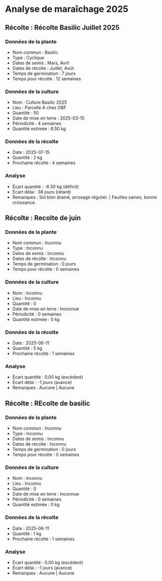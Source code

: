 # Analyse de maraîchage 2025

## Récolte : Récolte Basilic Juillet 2025
### Données de la plante
- Nom commun : Basilic
- Type : Cyclique
- Dates de semis : Mars, Avril
- Dates de récolte : Juillet, Août
- Temps de germination : 7 jours
- Temps pour récolte : 12 semaines
### Données de la culture
- Nom : Culture Basilic 2025
- Lieu : Parcelle A chez OBF
- Quantité : 50
- Date de mise en terre : 2025-03-15
- Périodicité : 4 semaines
- Quantité estimée : 6.50 kg
### Données de la récolte
- Date : 2025-07-15
- Quantité : 2 kg
- Prochaine récolte : 4 semaines
### Analyse
- Écart quantité : -6.50 kg (déficit)
- Écart délai : 38 jours (retard)
- Remarques : Sol bien drainé, arrosage régulier. | Feuilles saines, bonne croissance.

## Récolte : Recolte de juin
### Données de la plante
- Nom commun : Inconnu
- Type : Inconnu
- Dates de semis : Inconnu
- Dates de récolte : Inconnu
- Temps de germination : 0 jours
- Temps pour récolte : 0 semaines
### Données de la culture
- Nom : Inconnu
- Lieu : Inconnu
- Quantité : 0
- Date de mise en terre : Inconnue
- Périodicité : 0 semaines
- Quantité estimée : 0 kg
### Données de la récolte
- Date : 2025-06-11
- Quantité : 5 kg
- Prochaine récolte : 1 semaines
### Analyse
- Écart quantité : 0.00 kg (excédent)
- Écart délai : -1 jours (avance)
- Remarques : Aucune | Aucune

## Récolte : REcolte de basilic
### Données de la plante
- Nom commun : Inconnu
- Type : Inconnu
- Dates de semis : Inconnu
- Dates de récolte : Inconnu
- Temps de germination : 0 jours
- Temps pour récolte : 0 semaines
### Données de la culture
- Nom : Inconnu
- Lieu : Inconnu
- Quantité : 0
- Date de mise en terre : Inconnue
- Périodicité : 0 semaines
- Quantité estimée : 0 kg
### Données de la récolte
- Date : 2025-06-11
- Quantité : 1 kg
- Prochaine récolte : 1 semaines
### Analyse
- Écart quantité : 0.00 kg (excédent)
- Écart délai : -1 jours (avance)
- Remarques : Aucune | Aucune

